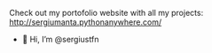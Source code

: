 Check out my portofolio website with all my projects:
  http://sergiumanta.pythonanywhere.com/


- 👋 Hi, I’m @sergiustfn
<!---
sergiustfn/sergiustfn is a ✨ special ✨ repository because its `README.md` (this file) appears on your GitHub profile.
You can click the Preview link to take a look at your changes.
--->
